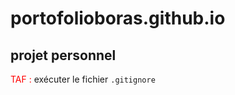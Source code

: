 # portofolioboras.github.io

## projet personnel

<span style='color:red'>TAF :</span> exécuter le fichier `.gitignore`
